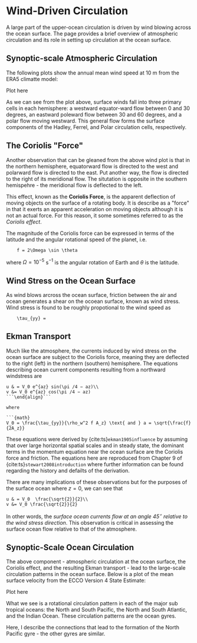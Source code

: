# Wind-Driven Circulation

A large part of the upper-ocean circulation is driven by wind blowing across the ocean surface. The page provides a brief overview of atmospheric circulation and its role in setting up circulation at the ocean surface.


## Synoptic-scale Atmospheric Circulation
The following plots show the annual mean wind speed at 10 m from the ERA5 climatte model:

Plot here

As we can see from the plot above, surface winds fall into three primary cells in each hemisphere: a westward equator-ward flow between 0 and 30 degrees, an eastward poleward flow between 30 and 60 degrees, and a polar flow moving westward. This general flow forms the surface components of the Hadley, Ferrel, and Polar circulation cells, respectively.



## The Coriolis "Force"
Another observation that can be gleaned from the above wind plot is that in the northern hemisphere, equatorward flow is directed to the west and polarward flow is directed to the east. Put another way, the flow is directed to the right of its meridional flow. The situtation is opposite in the southern hemispehre - the meridional flow is deflected to the left.

This effect, known as the **Coriolis Force**, is the apparent deflection of moving objects on the surface of a rotating body. It is describe as a "force" in that it exerts an apparent acceleration on moving objects although it is not an actual force. For this reason, it some sometimes referred to as the *Coriolis effect*.

The magnitude of the Coriolis force can be expressed in terms of the latitude and the angular rotational speed of the planet, i.e.

```{math}
    f = 2\Omega \sin \theta
```

where $\Omega = 10^{-5}$ s$^{-1}$ is the angular rotation of Earth and $\theta$ is the latitude. 


## Wind Stress on the Ocean Surface
As wind blows arcross the ocean surface, friction between the air and ocean generates a shear on the ocoean surface, known as wind stress. Wind stress is found to be roughly propotional to the wind speed as

```{math}
    \tau_{yy} =
```


## Ekman Transport
Much like the atmosphere, the currents induced by wind stress on the ocean surface are subject to the Coriolis force, meaning they are deflected to the right (left) in the northern (southern) hemisphere. The equations describing ocean current components resulting from a northward windstress are

```{math}
u & = V_0 e^{az} sin(\pi /4 − az)\\
v &= V_0 e^{az} cos(\pi /4 − az)
```\end{align}```

where

```{math}
V_0 = \frac{\tau_{yy}}{\rho_w^2 f A_z} \text{ and } a = \sqrt{\frac{f}{2A_z}}
```

These equations were derived by {cite:ts}`ekman1905influence` by assuming that over large horizontal spatial scales and in steady state, the dominant terms in the momentum equation near the ocean surface are the Coriolis force and friction. The equations here are reproduced from Chapter 9 of {cite:ts}`stewart2008introduction` where further information can be found regarding the history and defailts of the derivation.

There are many implications of these observations but for the purposes of the surface ocean where $z=0$, we can see that

```{math}
u & = V_0  \frac{\sqrt{2}}{2}\\
v &= V_0 \frac{\sqrt{2}}{2}
```

In other words, the *surface ocean currents flow at an angle 45$^{\circ}$ relative to the wind stress direction*. This observation is critical in assessing the surface ocean flow relative to that of the atmosphere.


## Synoptic-Scale Ocean Circulation
The above component - atmospheric circulation at the ocean surface, the Coriolis effect, and the resulting Ekman transport - lead to the large-scale circulation patterns in the ocean surface. Below is a plot of the mean surface velocity from the ECCO Version 4 State Estimate:

Plot here

What we see is a rotational circulation pattern in each of the major sub tropical oceans: the North and South Pacific, the North and South Atlantic, and the Indian Ocean. These circulation patterns are the ocean gyres.

Here, I describe the connections that lead to the formation of the North Pacific gyre - the other gyres are similar.



